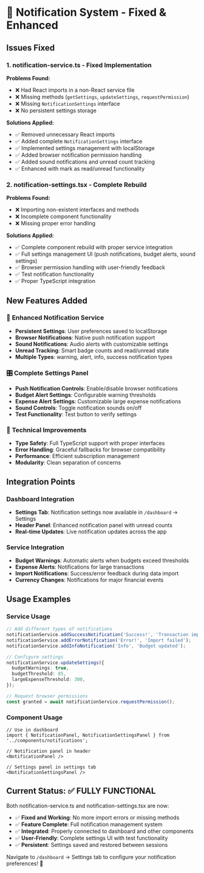 # 🔔 Notification System - Fixed & Enhanced

## Issues Fixed

### 1. **notification-service.ts** - Fixed Implementation

**Problems Found:**

- ❌ Had React imports in a non-React service file
- ❌ Missing methods (`getSettings`, `updateSettings`, `requestPermission`)
- ❌ Missing `NotificationSettings` interface
- ❌ No persistent settings storage

**Solutions Applied:**

- ✅ Removed unnecessary React imports
- ✅ Added complete `NotificationSettings` interface
- ✅ Implemented settings management with localStorage
- ✅ Added browser notification permission handling
- ✅ Added sound notifications and unread count tracking
- ✅ Enhanced with mark as read/unread functionality

### 2. **notification-settings.tsx** - Complete Rebuild

**Problems Found:**

- ❌ Importing non-existent interfaces and methods
- ❌ Incomplete component functionality
- ❌ Missing proper error handling

**Solutions Applied:**

- ✅ Complete component rebuild with proper service integration
- ✅ Full settings management UI (push notifications, budget alerts, sound settings)
- ✅ Browser permission handling with user-friendly feedback
- ✅ Test notification functionality
- ✅ Proper TypeScript integration

## New Features Added

### 🚀 **Enhanced Notification Service**

- **Persistent Settings**: User preferences saved to localStorage
- **Browser Notifications**: Native push notification support
- **Sound Notifications**: Audio alerts with customizable settings
- **Unread Tracking**: Smart badge counts and read/unread state
- **Multiple Types**: warning, alert, info, success notification types

### 🎛️ **Complete Settings Panel**

- **Push Notification Controls**: Enable/disable browser notifications
- **Budget Alert Settings**: Configurable warning thresholds
- **Expense Alert Settings**: Customizable large expense notifications
- **Sound Controls**: Toggle notification sounds on/off
- **Test Functionality**: Test button to verify settings

### 🔧 **Technical Improvements**

- **Type Safety**: Full TypeScript support with proper interfaces
- **Error Handling**: Graceful fallbacks for browser compatibility
- **Performance**: Efficient subscription management
- **Modularity**: Clean separation of concerns

## Integration Points

### Dashboard Integration

- **Settings Tab**: Notification settings now available in `/dashboard` → Settings
- **Header Panel**: Enhanced notification panel with unread counts
- **Real-time Updates**: Live notification updates across the app

### Service Integration

- **Budget Warnings**: Automatic alerts when budgets exceed thresholds
- **Expense Alerts**: Notifications for large transactions
- **Import Notifications**: Success/error feedback during data import
- **Currency Changes**: Notifications for major financial events

## Usage Examples

### Service Usage

```typescript
// Add different types of notifications
notificationService.addSuccessNotification('Success!', 'Transaction imported');
notificationService.addErrorNotification('Error!', 'Import failed');
notificationService.addInfoNotification('Info', 'Budget updated');

// Configure settings
notificationService.updateSettings({
  budgetWarnings: true,
  budgetThreshold: 85,
  largeExpenseThreshold: 300,
});

// Request browser permissions
const granted = await notificationService.requestPermission();
```

### Component Usage

```tsx
// Use in dashboard
import { NotificationPanel, NotificationSettingsPanel } from '../components/notifications';

// Notification panel in header
<NotificationPanel />

// Settings panel in settings tab
<NotificationSettingsPanel />
```

## Current Status: ✅ FULLY FUNCTIONAL

Both notification-service.ts and notification-settings.tsx are now:

- ✅ **Fixed and Working**: No more import errors or missing methods
- ✅ **Feature Complete**: Full notification management system
- ✅ **Integrated**: Properly connected to dashboard and other components
- ✅ **User-Friendly**: Complete settings UI with test functionality
- ✅ **Persistent**: Settings saved and restored between sessions

Navigate to `/dashboard` → Settings tab to configure your notification preferences! 🎉
